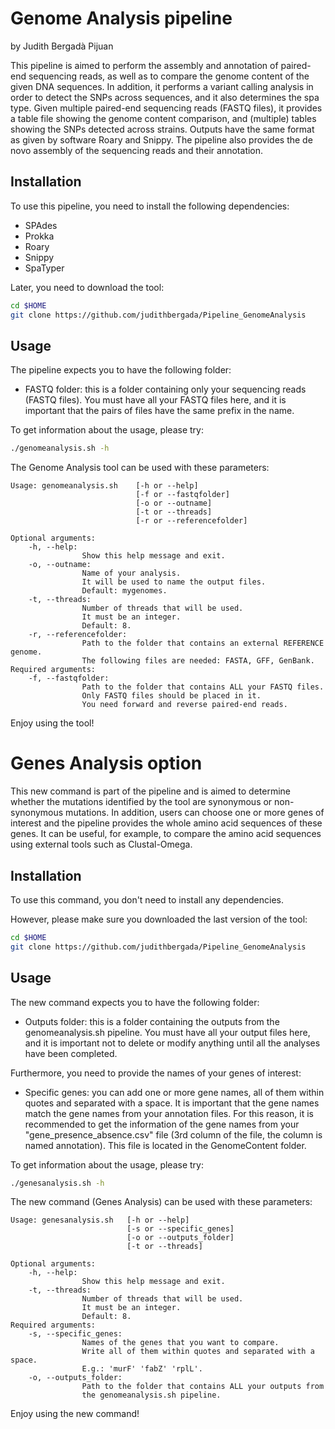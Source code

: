 # Genome Analysis pipeline

by Judith Bergadà Pijuan

This pipeline is aimed to perform the assembly and annotation of paired-end
sequencing reads, as well as to compare the genome content of the given
DNA sequences. In addition, it performs a variant calling analysis in order to
detect the SNPs across sequences, and it also determines the spa type.
Given multiple paired-end sequencing reads (FASTQ files),
it provides a table file showing the genome content comparison, and (multiple)
tables showing the SNPs detected across strains.
Outputs have the same format as given by software Roary and Snippy.
The pipeline also provides the de novo assembly of the sequencing reads
and their annotation.

## Installation

To use this pipeline, you need to install the following dependencies:
- SPAdes
- Prokka
- Roary
- Snippy
- SpaTyper

Later, you need to download the tool:
```bash
cd $HOME
git clone https://github.com/judithbergada/Pipeline_GenomeAnalysis
```

## Usage

The pipeline expects you to have the following folder:
- FASTQ folder: this is a folder containing only your sequencing reads
(FASTQ files). You must have all your FASTQ files here, and it is important
that the pairs of files have the same prefix in the name.

To get information about the usage, please try:

```bash
./genomeanalysis.sh -h
```

The Genome Analysis tool can be used with these parameters:

```
Usage: genomeanalysis.sh    [-h or --help]
                            [-f or --fastqfolder]
                            [-o or --outname]
                            [-t or --threads]
                            [-r or --referencefolder]

Optional arguments:
    -h, --help:
                Show this help message and exit.
    -o, --outname:
                Name of your analysis.
                It will be used to name the output files.
                Default: mygenomes.
    -t, --threads:
                Number of threads that will be used.
                It must be an integer.
                Default: 8.
    -r, --referencefolder:
                Path to the folder that contains an external REFERENCE genome.
                The following files are needed: FASTA, GFF, GenBank.
Required arguments:
    -f, --fastqfolder:
                Path to the folder that contains ALL your FASTQ files.
                Only FASTQ files should be placed in it.
                You need forward and reverse paired-end reads.
```

Enjoy using the tool!


# Genes Analysis option

This new command is part of the pipeline and is aimed to determine whether the
mutations identified by the tool are synonymous or non-synonymous mutations.
In addition, users can choose one or more genes of interest and the pipeline
provides the whole amino acid sequences of these genes. It can be useful,
for example, to compare the amino acid sequences using external tools such as
Clustal-Omega.

## Installation

To use this command, you don't need to install any dependencies.

However, please make sure you downloaded the last version of the tool:
```bash
cd $HOME
git clone https://github.com/judithbergada/Pipeline_GenomeAnalysis
```

## Usage

The new command expects you to have the following folder:
- Outputs folder: this is a folder containing the outputs from the
genomeanalysis.sh pipeline. You must have all your output files here,
and it is important not to delete or modify anything until all the analyses
have been completed.

Furthermore, you need to provide the names of your genes of interest:
- Specific genes: you can add one or more gene names, all of them within
quotes and separated with a space. It is important that the gene names match
the gene names from your annotation files. For this reason, it is recommended
to get the information of the gene names from your
"gene_presence_absence.csv" file (3rd column of the file, the column is named
  annotation). This file is located in the GenomeContent folder.

To get information about the usage, please try:
```bash
./genesanalysis.sh -h
```

The new command (Genes Analysis) can be used with these parameters:

```
Usage: genesanalysis.sh   [-h or --help]
                          [-s or --specific_genes]
                          [-o or --outputs_folder]
                          [-t or --threads]

Optional arguments:
    -h, --help:
                Show this help message and exit.
    -t, --threads:
                Number of threads that will be used.
                It must be an integer.
                Default: 8.
Required arguments:
    -s, --specific_genes:
                Names of the genes that you want to compare.
                Write all of them within quotes and separated with a space.
                E.g.: 'murF' 'fabZ' 'rplL'.
    -o, --outputs_folder:
                Path to the folder that contains ALL your outputs from
                the genomeanalysis.sh pipeline.
```

Enjoy using the new command!

